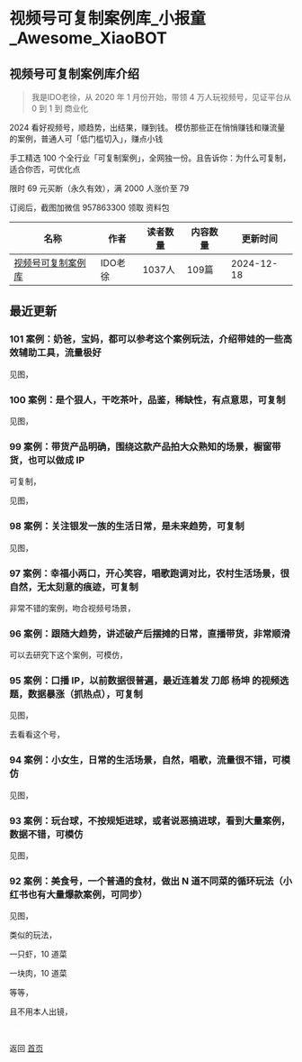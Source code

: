 # 视频号可复制案例库_小报童_Awesome_XiaoBOT

## 视频号可复制案例库介绍
> 我是IDO老徐，从 2020 年 1 月份开始，带领 4 万人玩视频号，见证平台从 0 到 1 到 商业化    
    
2024 看好视频号，顺趋势，出结果，赚到钱。 模仿那些正在悄悄赚钱和赚流量的案例，普通人可「低门槛切入」，赚点小钱    
    
手工精选 100 个全行业「可复制案例」，全网独一份。且告诉你：为什么可复制，适合你否，可优化点    
    
限时 69 元买断（永久有效），满 2000 人涨价至 79    
    
订阅后，截图加微信 957863300 领取 资料包  
  


|名称|作者|读者数量|内容数量|更新时间|
|---|---|---|---|---|
|[视频号可复制案例库](https://xiaobot.net/p/401?refer=0b133df9-27dc-423b-8101-639049001c13)|IDO老徐|1037人|109篇|2024-12-18|

## 最近更新
### 101 案例：奶爸，宝妈，都可以参考这个案例玩法，介绍带娃的一些高效辅助工具，流量极好

见图，

### 100 案例：是个狠人，干吃茶叶，品鉴，稀缺性，有点意思，可复制

见图，

### 99 案例：带货产品明确，围绕这款产品拍大众熟知的场景，橱窗带货，也可以做成 IP

可复制，

见图，

### 98 案例：关注银发一族的生活日常，是未来趋势，可复制

见图，

### 97 案例：幸福小两口，开心笑容，唱歌跑调对比，农村生活场景，很自然，无太刻意的痕迹，可复制

非常不错的案例，吻合视频号场景，

### 96 案例：跟随大趋势，讲述破产后摆摊的日常，直播带货，非常顺滑

可以去研究下这个案例，可模仿，

### 95 案例：口播 IP，以前数据很普遍，最近连着发 刀郎 杨坤 的视频选题，数据暴涨（抓热点），可复制

见图，

去看看这个号，

### 94 案例：小女生，日常的生活场景，自然，唱歌，流量很不错，可模仿

见图，

### 93 案例：玩台球，不按规矩进球，或者说恶搞进球，看到大量案例，数据不错，可模仿

见图，

### 92 案例：美食号，一个普通的食材，做出 N 道不同菜的循环玩法（小红书也有大量爆款案例，可同步）

见图，

类似的玩法，

一只虾，10 道菜

一块肉，10 道菜

等等，

且不用本人出镜，


<a href="https://github.com/Reno9527/awesome-xiaobot" style="color: white; text-decoration: none;">awesome-xiaobot</a>

返回 [首页](../README.md)
